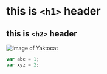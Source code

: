 # this is `<h1>` header
## this is `<h2>` header

![Image of Yaktocat](https://octodex.github.com/images/yaktocat.png)


```javascript
var abc = 1;
var xyz = 2;
```
